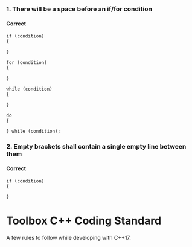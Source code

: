 ### 1. There will be a space before an if/for condition
#### Correct
```
if (condition)
{

}
```
```
for (condition)
{

}
```
```
while (condition)
{

}
```
```
do
{

} while (condition);
```
### 2. Empty brackets shall contain a single empty line between them
#### Correct
```
if (condition)
{

}
```
# Toolbox C++ Coding Standard

A few rules to follow while developing with C++17.
